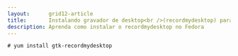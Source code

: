 ```yaml
---
layout:      grid12-article
title:       Instalando gravador de desktop<br />(recordmydesktop) para Fedora
description: Aprenda como instalar o recordmydesktop no Fedora
---
```



	# yum install gtk-recordmydesktop
